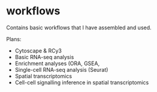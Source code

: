 # workflows
Contains basic workflows that I have assembled and used. 

Plans: 
- Cytoscape & RCy3
- Basic RNA-seq analysis
- Enrichment analyses (ORA, GSEA,
- Single-cell RNA-seq analysis (Seurat)
- Spatial transcriptomics
- Cell-cell signalling inference in spatial transcriptomics 
